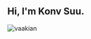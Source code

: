 <!-- <div align="center">
  
👋 **Hola**

<div align="center">
  <a href="https://git.io/typing-svg"><img src="https://readme-typing-svg.demolab.com?font=Fira+Code&pause=1000&color=6DDCCF&background=FF52BC00&center=true&vCenter=true&width=465&lines=Thunder+only+happens+when+it's+raining." alt="Typing SVG" /></a>
</div>
  
My name is Konv Suu and I'm a front-end developer.

❤️ **Technologies**

*Keep studying hard* 

![My Skills](https://skillicons.dev/icons?i=vue,ts,nodejs,express,figma,scss)

🗒️ **Currently learning**

![My Skills](https://skillicons.dev/icons?i=nuxt,vite)

<div>
  <img alt="parrots" src="./parrots/vueparrot.gif" />
</div>

🌈 **Github Status** 
  
![Anurag's GitHub stats](https://github-readme-stats.vercel.app/api?username=kovsu&show_icons=true&theme=tokyonight)

<br/>

<div>
  <img alt="parrots" src="./parrots/wave1parrot.gif" />
  <img alt="parrots" src="./parrots/wave2parrot.gif" />
  <img alt="parrots" src="./parrots/wave3parrot.gif" />
  <img alt="parrots" src="./parrots/wave4parrot.gif" />
  <img alt="parrots" src="./parrots/wave5parrot.gif" />
  <img alt="parrots" src="./parrots/wave6parrot.gif" />
  <img alt="parrots" src="./parrots/wave7parrot.gif" />
  <img alt="parrots" src="./parrots/wave8parrot.gif" />
  <img alt="parrots" src="./parrots/wave9parrot.gif" />
<div/>

</div>

 -->

## Hi, I'm Konv Suu.

<p><img align="center" src="https://github-readme-streak-stats.herokuapp.com/?user=kovsu" alt="vaakian" /></p>